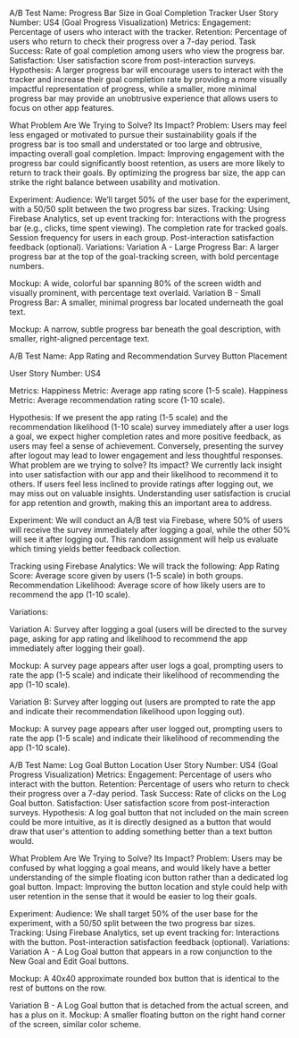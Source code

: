 

A/B Test Name: Progress Bar Size in Goal Completion Tracker
User Story Number: US4 (Goal Progress Visualization)
Metrics:
Engagement: Percentage of users who interact with the tracker.
Retention: Percentage of users who return to check their progress over a 7-day period.
Task Success: Rate of goal completion among users who view the progress bar.
Satisfaction: User satisfaction score from post-interaction surveys.
Hypothesis:
A larger progress bar will encourage users to interact with the tracker and increase their goal completion rate by providing a more visually impactful representation of progress, while a smaller, more minimal progress bar may provide an unobtrusive experience that allows users to focus on other app features.

What Problem Are We Trying to Solve? Its Impact?
Problem: Users may feel less engaged or motivated to pursue their sustainability goals if the progress bar is too small and understated or too large and obtrusive, impacting overall goal completion. Impact: Improving engagement with the progress bar could significantly boost retention, as users are more likely to return to track their goals. By optimizing the progress bar size, the app can strike the right balance between usability and motivation.

Experiment:
Audience: We’ll target 50% of the user base for the experiment, with a 50/50 split between the two progress bar sizes.
Tracking: Using Firebase Analytics, set up event tracking for:
Interactions with the progress bar (e.g., clicks, time spent viewing).
The completion rate for tracked goals.
Session frequency for users in each group.
Post-interaction satisfaction feedback (optional).
Variations:
Variation A - Large Progress Bar: A larger progress bar at the top of the goal-tracking screen, with bold percentage numbers.

Mockup: A wide, colorful bar spanning 80% of the screen width and visually prominent, with percentage text overlaid.
Variation B - Small Progress Bar: A smaller, minimal progress bar located underneath the goal text.

Mockup: A narrow, subtle progress bar beneath the goal description, with smaller, right-aligned percentage text.



A/B Test Name: App Rating and Recommendation Survey Button Placement

User Story Number: US4

Metrics:
Happiness Metric: Average app rating score (1-5 scale).
Happiness Metric: Average recommendation rating score (1-10 scale).

Hypothesis:
If we present the app rating (1-5 scale) and the recommendation likelihood (1-10 scale) survey immediately after a user logs a goal, we expect higher completion rates and more positive feedback, as users may feel a sense of achievement. Conversely, presenting the survey after logout may lead to lower engagement and less thoughtful responses.
What problem are we trying to solve? Its impact?
We currently lack insight into user satisfaction with our app and their likelihood to recommend it to others. If users feel less inclined to provide ratings after logging out, we may miss out on valuable insights. Understanding user satisfaction is crucial for app retention and growth, making this an important area to address.

Experiment:
We will conduct an A/B test via Firebase, where 50% of users will receive the survey immediately after logging a goal, while the other 50% will see it after logging out. This random assignment will help us evaluate which timing yields better feedback collection.

Tracking using Firebase Analytics:
We will track the following:
App Rating Score: Average score given by users (1-5 scale) in both groups.
Recommendation Likelihood: Average score of how likely users are to recommend the app (1-10 scale).

Variations:

Variation A: Survey after logging a goal (users will be directed to the survey page, asking for app rating and likelihood to recommend the app immediately after logging their goal).

Mockup: A survey page appears after user logs a goal, prompting users to rate the app (1-5 scale) and indicate their likelihood of recommending the app (1-10 scale).

Variation B: Survey after logging out (users are prompted to rate the app and indicate their recommendation likelihood upon logging out).

Mockup: A survey page appears after user logged out, prompting users to rate the app (1-5 scale) and indicate their likelihood of recommending the app (1-10 scale).




A/B Test Name: Log Goal Button Location
User Story Number: US4 (Goal Progress Visualization) 
Metrics: Engagement: Percentage of users who interact with the button. 
Retention: Percentage of users who return to check their progress over a 7-day period. 
Task Success: Rate of clicks on the Log Goal button. 
Satisfaction: User satisfaction score from post-interaction surveys. 
Hypothesis: 
A log goal button that not included on the main screen could be more intuitive, as it is directly designed as a button that would draw that user's attention to adding something better than a text button would.

What Problem Are We Trying to Solve? Its Impact? 
Problem: Users may be confused by what logging a goal means, and would likely have a better understanding of the simple floating icon button rather than a dedicated log goal button.
Impact: Improving the button location and style could help with user retention in the sense that it would be easier to log their goals.

Experiment:
Audience: We shall target 50% of the user base for the experiment, with a 50/50 split between the two progress bar sizes.
Tracking: Using Firebase Analytics, set up event tracking for:
Interactions with the button.
Post-interaction satisfaction feedback (optional).
Variations:
Variation A - A Log Goal button that appears in a row conjunction to the New Goal and Edit Goal buttons.

Mockup: A 40x40 approximate rounded box button that is identical to the rest of buttons on the row.

Variation B - A Log Goal button that is detached from the actual screen, and has a plus on it.
Mockup: A smaller floating button on the right hand corner of the screen, similar color scheme.

